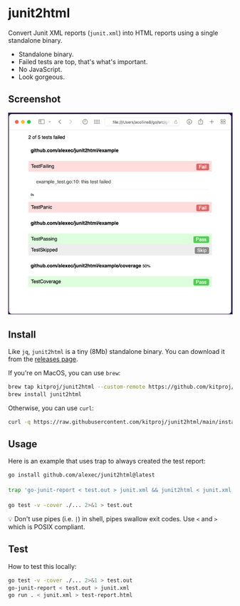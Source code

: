 # junit2html

Convert Junit XML reports (`junit.xml`) into HTML reports using a single standalone binary.

* Standalone binary.
* Failed tests are top, that's what's important.
* No JavaScript.
* Look gorgeous.

## Screenshot

![screenshot](screenshot.png)

## Install

Like `jq`, `junit2html` is a tiny (8Mb) standalone binary. You can download it from the [releases page](https://github.com/kitproj/junit2html/releases/latest).

If you're on MacOS, you can use `brew`:

```bash
brew tap kitproj/junit2html --custom-remote https://github.com/kitproj/junit2html
brew install junit2html
```

Otherwise, you can use `curl`:

```bash
curl -q https://raw.githubusercontent.com/kitproj/junit2html/main/install.sh | sh
```

## Usage

Here is an example that uses trap to always created the test report:

```bash
go install github.com/alexec/junit2html@latest

trap 'go-junit-report < test.out > junit.xml && junit2html < junit.xml > test-report.html' EXIT

go test -v -cover ./... 2>&1 > test.out
```

💡 Don't use pipes (i.e. `|`) in shell, pipes swallow exit codes. Use `<` and `>` which is POSIX compliant.

## Test

How to test this locally:

```bash
go test -v -cover ./... 2>&1 > test.out
go-junit-report < test.out > junit.xml 
go run . < junit.xml > test-report.html 
```
